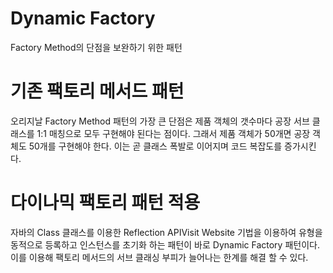 # Dynamic Factory
Factory Method의 단점을 보완하기 위한 패턴

# 기존 팩토리 메서드 패턴
오리지날 Factory Method 패턴의 가장 큰 단점은 제품 객체의 갯수마다 공장 서브 클래스를 1:1 매칭으로 모두 구현해야 된다는 점이다. 
그래서 제품 객체가 50개면 공장 객체도 50개를 구현해야 한다. 이는 곧 클래스 폭발로 이어지며 코드 복잡도를 증가시킨다.

# 다이나믹 팩토리 패턴 적용
자바의 Class 클래스를 이용한 Reflection APIVisit Website 기법을 이용하여 유형을 동적으로 등록하고 인스턴스를 초기화 하는 패턴이 바로 Dynamic Factory 패턴이다.
이를 이용해 팩토리 메서드의 서브 클래싱 부피가 늘어나는 한계를 해결 할 수 있다.